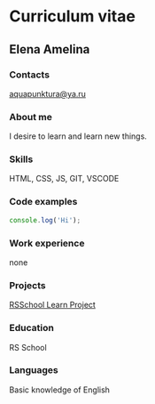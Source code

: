 
#  Curriculum vitae

## Elena Amelina

### Contacts
aquapunktura@ya.ru

### About me
I desire to learn and learn new things.

### Skills
HTML, CSS, JS, GIT, VSCODE

### Code examples
```javascript
console.log('Hi');
```
### Work experience
none

### Projects
[RSSchool Learn Project](https://github.com/Aquapunktura/rsschool-cv)

### Education
RS School

### Languages
Basic knowledge of English
